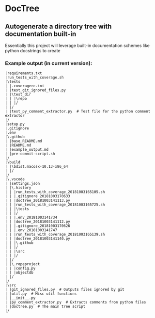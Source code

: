 # DocTree
## Autogenerate a directory tree with documentation built-in

Essentially this project will leverage built-in documentation schemes like python docstrings to create 


### Example output (in current version):

```
|requirements.txt
|run_tests_with_coverage.sh
|\tests
| |.coveragerc.ini
| |test_git_ignored_files.py
| |\test_dir
| | |\repo
| | |/
| |/
| |test_py_comment_extractor.py  # Test file for the python comment extractor
|/
|setup.py
|.gitignore
|.env
|\.github
| |base_README.md
| |README.md
| |example_output.md
| |pre-commit-script.sh
|/
|\build
| |\bdist.macosx-10.13-x86_64
| |/
|/
|\.vscode
| |settings.json
| |\.history
| | |run_tests_with_coverage_20181003165105.sh
| | |.gitignore_20181003170633
| | |doctree_20181003141113.py
| | |run_tests_with_coverage_20181003165725.sh
| | |\tests
| | |/
| | |.env_20181003141734
| | |doctree_20181003141112.py
| | |.gitignore_20181003170626
| | |.env_20181003141747
| | |run_tests_with_coverage_20181003165139.sh
| | |doctree_20181003141140.py
| | |\.github
| | |/
| | |\src
| | |/
| |/
| |\.ropeproject
| | |config.py
| | |objectdb
| |/
|/
|\src
| |git_ignored_files.py  # Outputs files ignored by git
| |util.py  # Misc util functions
| |__init__.py
| |py_comment_extractor.py  # Extracts comments from python files
| |doctree.py  # The main tree script
|/
```
